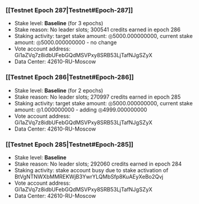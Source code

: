 ### [[Testnet Epoch 287|Testnet#Epoch-287]]
* Stake level: **Baseline** (for 3 epochs)
* Stake reason: No leader slots; 300541 credits earned in epoch 286
* Staking activity: target stake amount: ◎5000.000000000, current stake amount: ◎5000.000000000 - no change
* Vote account address: Gi1aZVq7z8idbUFebGQdMSVPxy8SRB53LjTafNJgSZyX
* Data Center: 42610-RU-Moscow
### [[Testnet Epoch 286|Testnet#Epoch-286]]
* Stake level: **Baseline** (for 2 epochs)
* Stake reason: No leader slots; 270997 credits earned in epoch 285
* Staking activity: target stake amount: ◎5000.000000000, current stake amount: ◎1.000000000 - adding ◎4999.000000000
* Vote account address: Gi1aZVq7z8idbUFebGQdMSVPxy8SRB53LjTafNJgSZyX
* Data Center: 42610-RU-Moscow
### [[Testnet Epoch 285|Testnet#Epoch-285]]
* Stake level: **Baseline**
* Stake reason: No leader slots; 292060 credits earned in epoch 284
* Staking activity: stake account busy due to stake activation of BtVgNTNWXbMMREKWjB3YwrYLQMbSfp8KuAEyXeBo2Qvj
* Vote account address: Gi1aZVq7z8idbUFebGQdMSVPxy8SRB53LjTafNJgSZyX
* Data Center: 42610-RU-Moscow